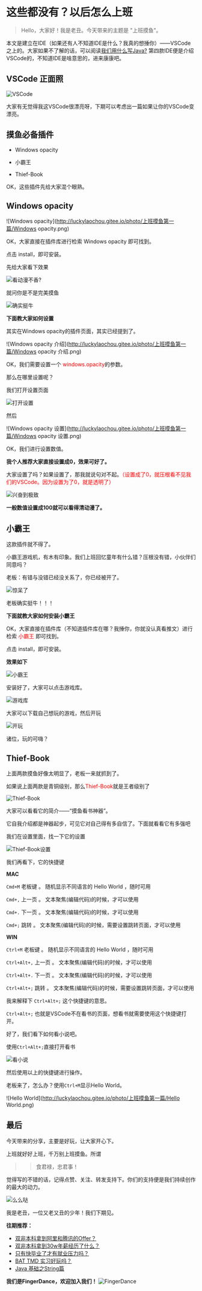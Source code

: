 # 这些都没有？以后怎么上班

> Hello，大家好！我是老丑。今天带来的主题是 "上班摸鱼"。



本文是建立在IDE（如果还有人不知道IDE是什么？我真的想捶你）——VSCode之上的。大家如果不了解的话，可以阅读[我们用什么写Java?](https://mp.weixin.qq.com/s/fRSM25tH_RbB4A4knk_VDA) 第四款IDE便是介绍VSCode的，不知道IDE是啥意思的，进来康康吧。



## VSCode 正面照

![VSCode](http://luckylaochou.gitee.io/photo/上班摸鱼第一篇/VSCode.png)

大家有无觉得我这VSCode很漂亮呀，下期可以考虑出一篇如果让你的VSCode变漂亮。



## 摸鱼必备插件

+ Windows opacity

+ 小霸王
+ Thief-Book

OK，这些插件先给大家混个眼熟。

## Windows opacity

![Windows opacity](http://luckylaochou.gitee.io/photo/上班摸鱼第一篇/Windows opacity.png)

OK，大家直接在插件库进行检索 Windows opacity 即可找到。

点击 install，即可安装。

先给大家看下效果

![看动漫不香?](http://luckylaochou.gitee.io/photo/上班摸鱼第一篇/看电视.png)

就问你是不是完美摸鱼

![确实挺牛](http://luckylaochou.gitee.io/photo/表情包/确实挺牛.jpeg)

**下面教大家如何设置**

其实在Windows opacity的插件页面，其实已经提到了。

![Windows opacity 介绍](http://luckylaochou.gitee.io/photo/上班摸鱼第一篇/Windows opacity 介绍.png)

OK，我们需要设置一个 <font color="red">windows.opacity</font>的参数。

那么在哪里设置呢？

我们打开设置页面

![打开设置](http://luckylaochou.gitee.io/photo/上班摸鱼第一篇/打开设置.png)

然后

![Windows opacity 设置](http://luckylaochou.gitee.io/photo/上班摸鱼第一篇/Windows opacity 设置.png)

OK，我们进行设置数值。

**我个人推荐大家直接设置成0，效果可好了。**

大家设置了吗？如果设置了，那我就说句对不起。<font color="red">（设置成了0，就压根看不见我们的VSCode。因为设置为了0，就是透明了）</font>

![兴奋到极致](http://luckylaochou.gitee.io/photo/表情包/兴奋到极致.jpg)

**一般数值设置成100就可以看得清动漫了。**

## 小霸王

这款插件就不得了。

小霸王游戏机，有木有印象。我们上班回忆童年有什么错？压根没有错，小伙伴们同意吗？

老板：有错与没错已经没关系了，你已经被开了。

![惊呆了](http://luckylaochou.gitee.io/photo/表情包/惊呆了.gif)

老板确实挺牛！！！

**下面就教大家如何安装小霸王**

OK，大家直接在插件库（不知道插件库在哪？我捶你，你就没认真看推文）进行检索 <font color="red">小霸王</font> 即可找到。

点击 install，即可安装。

**效果如下**

![小霸王](http://luckylaochou.gitee.io/photo/上班摸鱼第一篇/小霸王.png)

安装好了，大家可以点击游戏库。

![游戏库](http://luckylaochou.gitee.io/photo/上班摸鱼第一篇/游戏库.png)

大家可以下载自己想玩的游戏，然后开玩

![开玩](http://luckylaochou.gitee.io/photo/上班摸鱼第一篇/开玩.png)

诸位，玩的可嗨？

## Thief-Book

上面两款摸鱼好像太明显了，老板一来就抓到了。

如果说上面两款是青铜级别，那么<font color="red">Thief-Book</font>就是王者级别了

![Thief-Book](http://luckylaochou.gitee.io/photo/上班摸鱼第一篇/Thief-Book.png)

大家可以看看它的简介——“摸鱼看书神器”。

它自我介绍都是神器起步，可见它对自己得有多自信了。下面就看看它有多强吧

我们在设置里面，找一下它的设置

![Thief-Book设置](http://luckylaochou.gitee.io/photo/上班摸鱼第一篇/Book设置.png)

我们再看下，它的快捷键

**MAC**

`Cmd+M` 老板键 。 随机显示不同语言的 Hello World ，随时可用

`Cmd+,` 上一页 。 文本聚焦(编辑代码)的时候，才可以使用

`Cmd+.` 下一页 。 文本聚焦(编辑代码)的时候，才可以使用

`Cmd+;` 跳转 。 文本聚焦(编辑代码)的时候，需要设置跳转页面，才可以使用

**WIN**

`Ctrl+M` 老板键 。 随机显示不同语言的 Hello World ，随时可用

`Ctrl+Alt+,` 上一页 。 文本聚焦(编辑代码)的时候，才可以使用

`Ctrl+Alt+.` 下一页 。 文本聚焦(编辑代码)的时候，才可以使用

`Ctrl+Alt+;` 跳转 。 文本聚焦(编辑代码)的时候，需要设置跳转页面，才可以使用



我来解释下 `Ctrl+Alt+;` 这个快捷键的意思。

`Ctrl+Alt+;` 也就是VSCode不在看书的页面，想看书就需要使用这个快捷键打开。

好了，我们看下如何看小说吧。

使用`Ctrl+Alt+;`直接打开看书

![看小说](http://luckylaochou.gitee.io/photo/上班摸鱼第一篇/看小说.png)

然后使用以上的快捷键进行操作。

老板来了，怎么办？使用`Ctrl+M`显示Hello World。

![Hello World](http://luckylaochou.gitee.io/photo/上班摸鱼第一篇/Hello World.png)

## 最后

今天带来的分享，主要是好玩，让大家开心下。

上班就好好上班，千万别上班摸鱼。所谓

> > 食君禄，忠君事！

觉得写的不错的话，记得点赞、关注、转发支持下。你们的支持便是我们持续创作的最大的动力。

![么么哒](http://luckylaochou.gitee.io/photo/无版权表情包/%E4%B9%88%E4%B9%88%E5%93%92.jpg)

我是老丑，一位又老又丑的少年！我们下期见。

<b>往期推荐：</b>  

- [双非本科拿到阿里和腾讯的Offer？](https://mp.weixin.qq.com/s/lEAN3mYczhZaVQNPrsYOHA)
- [双非本科拿到30w年薪经历了什么？](https://mp.weixin.qq.com/s/lbVHePuUv8WWp2NLUrWxXg)
- [只有快毕业了才有就业压力吗？](https://mp.weixin.qq.com/s/7Unjanm206AfW9J9hTcdAg)
- [BAT TMD 实习好玩吗？](https://mp.weixin.qq.com/s/vbsR-9o1S1vRlvgJJ-7i4Q)
- [Java 基础之String篇](https://mp.weixin.qq.com/s/E2C9L8g4K3_xC_G61bRw4A)

<b>我们是FingerDance，欢迎加入我们！</b>
![FingerDance](http://luckylaochou.gitee.io/photo/FingerDance.jpg)